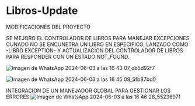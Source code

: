 # Libros-Update
MODIFICACIONES DEL PROYECTO

SE MEJORO EL CONTROLADOR DE LIBROS PARA MANEJAR EXCEPCIONES CUNADO NO SE ENCUNETRA UN LIBRO EN ESPECIFICO, LANZADO COMO -LIBRO EXCEPTION- Y ACTUALIZACION DEL CONTROLADOR DE LIBROS PARA RESPONDER CON UN ESTADO NOT_FOUND.

![Imagen de WhatsApp 2024-06-03 a las 16 43 07_cb5d92f7](https://github.com/Angiemarise/Libros-Update/assets/147665525/4d98507d-5751-47ae-aa26-2bf712fd165f)

![Imagen de WhatsApp 2024-06-03 a las 16 45 08_5fb87bd0](https://github.com/Angiemarise/Libros-Update/assets/147665525/dd6364d3-e9e4-4141-966e-f63fff0e0e25)


INTEGRACION DE UN MANEJADOR GLOBAL PARA GESTIONAR LOS ERRORES
![Imagen de WhatsApp 2024-06-03 a las 16 46 28_5523697f](https://github.com/Angiemarise/Libros-Update/assets/147665525/b9b85add-b8d1-45d7-9b08-15ce26bc5bf9)

